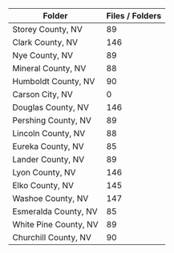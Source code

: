 | Folder                |   Files / Folders |
|-----------------------|-------------------|
| Storey County, NV     |                89 |
| Clark County, NV      |               146 |
| Nye County, NV        |                89 |
| Mineral County, NV    |                88 |
| Humboldt County, NV   |                90 |
| Carson City, NV       |                 0 |
| Douglas County, NV    |               146 |
| Pershing County, NV   |                89 |
| Lincoln County, NV    |                88 |
| Eureka County, NV     |                85 |
| Lander County, NV     |                89 |
| Lyon County, NV       |               146 |
| Elko County, NV       |               145 |
| Washoe County, NV     |               147 |
| Esmeralda County, NV  |                85 |
| White Pine County, NV |                89 |
| Churchill County, NV  |                90 |